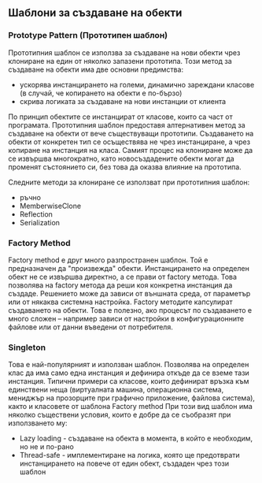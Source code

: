 ## Шаблони за създаване на обекти

### Prototype Pattern (Прототипен шаблон)

Прототипния шаблон се използва за създаване на нови обекти чрез клониране на един от няколко запазени прототипа.
Този метод за създаване на обекти има две основни предимства:

- ускорява инстанцирането на големи, динамично зареждани класове (в случай, че копирането на обекти е по-бързо)
- скрива логиката за създаване на нови инстанции от клиента

По принцип обектите се инстанцират от класове, които са част от програмата. Прототипния шаблон предоставя алтернативен метод за създаване на обекти от вече съществуващи прототипи. Създаването на обекти от конкретен тип се осъществява не чрез инстанциране, а чрез копиране на инстанция на класа. Самият процес на клониране може да се извършва многократно, като новосъздадените обекти могат да променят състоянието си, без това да оказва влияние на прототипа.

Следните методи за клониране се използват при прототипния шаблон:

- ръчно
- MemberwiseClone
- Reflection
- Serialization

### Factory Method

Factory method е друг много разпространен шаблон. Той е предназначен да "произвежда" обекти. Инстанцирането на определен обект не се извършва директно, а се прави от factory метода. Това позволява на factory метода да реши коя конкретна инстанция да създаде. Решението може да зависи от външната среда, от параметър или от някаква системна настройка.
Factory методите капсулират създаването на обекти. Това е полезно, ако процесът по създаването е много сложен – например зависи от настройки в конфигурационните файлове или от данни въведени от потребителя.

### Singleton

Това е най-популярният и използван шаблон. Позволява на определен клас да има само една инстанция и дефинира откъде да се вземе тази инстанция. Типични примери са класове, които дефинират връзка към единствени неща (виртуалната машина, операционна система, мениджър на прозорците при графично приложение, файлова система), както и класовете от шаблона Factory method
При този вид шаблон има няколко съществени условия, които е добре да се съобразят при използването му:

- Lazy loading - създаване на обекта в момента, в който е необходим, но не и по-рано
- Thread-safe - имплементиране на логика, която ще предотврати инстанцирането на повече от един обект, създаден чрез този шаблон